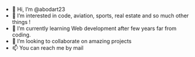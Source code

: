 - 👋 Hi, I’m @abodart23
- 👀 I’m interested in code, aviation, sports, real estate and so much other things !
- 🌱 I’m currently learning Web development after few years far from coding.
- 💞️ I’m looking to collaborate on amazing projects
- 📫 You can reach me by mail

<!---
abodart23/abodart23 is a ✨ special ✨ repository because its `README.md` (this file) appears on your GitHub profile.
You can click the Preview link to take a look at your changes.
--->
